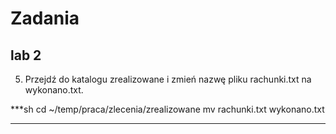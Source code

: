 # Zadania

## lab 2

5. Przejdź do katalogu zrealizowane i zmień nazwę pliku rachunki.txt na wykonano.txt. 

***sh
cd ~/temp/praca/zlecenia/zrealizowane
mv rachunki.txt wykonano.txt
***
